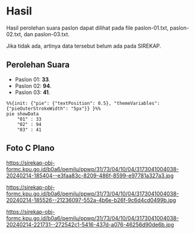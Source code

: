# Hasil

Hasil perolehan suara paslon dapat dilihat pada file paslon-01.txt, paslon-02.txt, dan paslon-03.txt.

Jika tidak ada, artinya data tersebut belum ada pada SIREKAP.

## Perolehan Suara

 * Paslon 01: **33**.
 * Paslon 02: **94**.
 * Paslon 03: **41**.

```mermaid
%%{init: {"pie": {"textPosition": 0.5}, "themeVariables": {"pieOuterStrokeWidth": "5px"}} }%%
pie showData
    "01" : 33
    "02" : 94
    "03" : 41
```
## Foto C Plano

https://sirekap-obj-formc.kpu.go.id/b0a6/pemilu/ppwp/31/73/04/10/04/3173041004038-20240214-185404--e3faa83c-8209-486f-8599-e97781a327a3.jpg

https://sirekap-obj-formc.kpu.go.id/b0a6/pemilu/ppwp/31/73/04/10/04/3173041004038-20240214-185526--21236097-552a-4b6e-b26f-9c6d4cd0499b.jpg

https://sirekap-obj-formc.kpu.go.id/b0a6/pemilu/ppwp/31/73/04/10/04/3173041004038-20240214-221731--272542c1-5416-437d-a076-46256d90de6b.jpg

